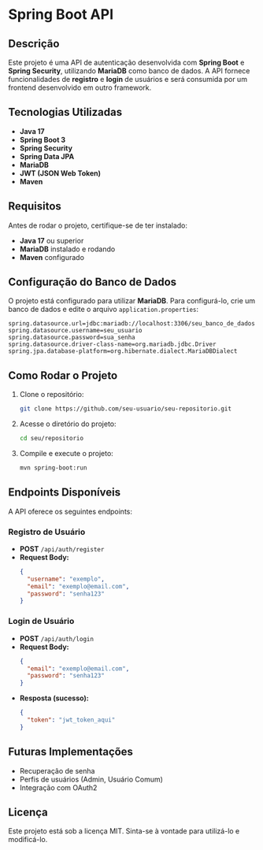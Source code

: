 # Spring Boot API

## Descrição
Este projeto é uma API de autenticação desenvolvida com **Spring Boot** e **Spring Security**, utilizando **MariaDB** como banco de dados. A API fornece funcionalidades de **registro** e **login** de usuários e será consumida por um frontend desenvolvido em outro framework.

## Tecnologias Utilizadas
- **Java 17**
- **Spring Boot 3**
- **Spring Security**
- **Spring Data JPA**
- **MariaDB**
- **JWT (JSON Web Token)**
- **Maven**

## Requisitos
Antes de rodar o projeto, certifique-se de ter instalado:
- **Java 17** ou superior
- **MariaDB** instalado e rodando
- **Maven** configurado

## Configuração do Banco de Dados
O projeto está configurado para utilizar **MariaDB**. Para configurá-lo, crie um banco de dados e edite o arquivo `application.properties`:

```properties
spring.datasource.url=jdbc:mariadb://localhost:3306/seu_banco_de_dados
spring.datasource.username=seu_usuario
spring.datasource.password=sua_senha
spring.datasource.driver-class-name=org.mariadb.jdbc.Driver
spring.jpa.database-platform=org.hibernate.dialect.MariaDBDialect
```

## Como Rodar o Projeto
1. Clone o repositório:
   ```sh
   git clone https://github.com/seu-usuario/seu-repositorio.git
   ```
2. Acesse o diretório do projeto:
   ```sh
   cd seu/repositorio
   ```
3. Compile e execute o projeto:
   ```sh
   mvn spring-boot:run
   ```

## Endpoints Disponíveis
A API oferece os seguintes endpoints:

### Registro de Usuário
- **POST** `/api/auth/register`
- **Request Body:**
  ```json
  {
    "username": "exemplo",
    "email": "exemplo@email.com",
    "password": "senha123"
  }
  ```

### Login de Usuário
- **POST** `/api/auth/login`
- **Request Body:**
  ```json
  {
    "email": "exemplo@email.com",
    "password": "senha123"
  }
  ```
- **Resposta (sucesso):**
  ```json
  {
    "token": "jwt_token_aqui"
  }
  ```

## Futuras Implementações
- Recuperação de senha
- Perfis de usuários (Admin, Usuário Comum)
- Integração com OAuth2

## Licença
Este projeto está sob a licença MIT. Sinta-se à vontade para utilizá-lo e modificá-lo.

